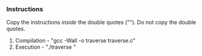 ### Instructions 

Copy the instructions *inside* the double quotes (""). Do not copy the double quotes.

1. Compilation - "gcc -Wall -o traverse traverse.c"
2. Execution - "./traverse <directory>"
